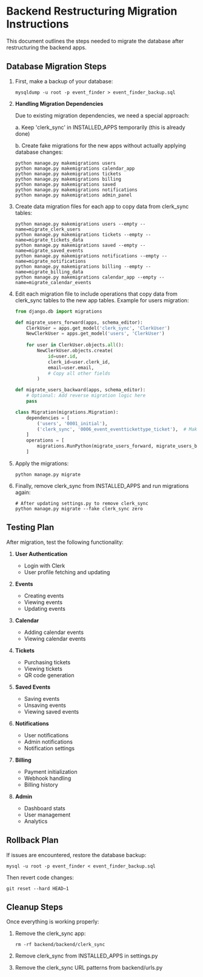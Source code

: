 # Backend Restructuring Migration Instructions

This document outlines the steps needed to migrate the database after restructuring the backend apps.

## Database Migration Steps

1. First, make a backup of your database:
   ```
   mysqldump -u root -p event_finder > event_finder_backup.sql
   ```

2. **Handling Migration Dependencies**
   
   Due to existing migration dependencies, we need a special approach:

   a. Keep 'clerk_sync' in INSTALLED_APPS temporarily (this is already done)
   
   b. Create fake migrations for the new apps without actually applying database changes:
   ```
   python manage.py makemigrations users 
   python manage.py makemigrations calendar_app
   python manage.py makemigrations tickets 
   python manage.py makemigrations billing 
   python manage.py makemigrations saved 
   python manage.py makemigrations notifications 
   python manage.py makemigrations admin_panel 
   ```

3. Create data migration files for each app to copy data from clerk_sync tables:
   ```
   python manage.py makemigrations users --empty --name=migrate_clerk_users
   python manage.py makemigrations tickets --empty --name=migrate_tickets_data
   python manage.py makemigrations saved --empty --name=migrate_saved_events
   python manage.py makemigrations notifications --empty --name=migrate_notifications
   python manage.py makemigrations billing --empty --name=migrate_billing_data
   python manage.py makemigrations calendar_app --empty --name=migrate_calendar_events
   ```

4. Edit each migration file to include operations that copy data from clerk_sync tables to the new app tables. Example for users migration:
   ```python
   from django.db import migrations
   
   def migrate_users_forward(apps, schema_editor):
       ClerkUser = apps.get_model('clerk_sync', 'ClerkUser')
       NewClerkUser = apps.get_model('users', 'ClerkUser')
       
       for user in ClerkUser.objects.all():
           NewClerkUser.objects.create(
               id=user.id,
               clerk_id=user.clerk_id,
               email=user.email,
               # Copy all other fields
           )
   
   def migrate_users_backward(apps, schema_editor):
       # Optional: Add reverse migration logic here
       pass
   
   class Migration(migrations.Migration):
       dependencies = [
           ('users', '0001_initial'),
           ('clerk_sync', '0006_event_eventtickettype_ticket'),  # Make sure this matches your last clerk_sync migration
       ]
       operations = [
           migrations.RunPython(migrate_users_forward, migrate_users_backward),
       ]
   ```

5. Apply the migrations:
   ```
   python manage.py migrate
   ```

6. Finally, remove clerk_sync from INSTALLED_APPS and run migrations again:
   ```
   # After updating settings.py to remove clerk_sync
   python manage.py migrate --fake clerk_sync zero
   ```

## Testing Plan

After migration, test the following functionality:

1. **User Authentication**
   - Login with Clerk
   - User profile fetching and updating

2. **Events**
   - Creating events
   - Viewing events
   - Updating events

3. **Calendar**
   - Adding calendar events
   - Viewing calendar events

4. **Tickets**
   - Purchasing tickets
   - Viewing tickets 
   - QR code generation

5. **Saved Events**
   - Saving events
   - Unsaving events
   - Viewing saved events

6. **Notifications**
   - User notifications
   - Admin notifications
   - Notification settings

7. **Billing**
   - Payment initialization
   - Webhook handling
   - Billing history

8. **Admin**
   - Dashboard stats
   - User management
   - Analytics

## Rollback Plan

If issues are encountered, restore the database backup:

```
mysql -u root -p event_finder < event_finder_backup.sql
```

Then revert code changes:
```
git reset --hard HEAD~1
```

## Cleanup Steps

Once everything is working properly:

1. Remove the clerk_sync app:
   ```
   rm -rf backend/backend/clerk_sync
   ```

2. Remove clerk_sync from INSTALLED_APPS in settings.py

3. Remove the clerk_sync URL patterns from backend/urls.py
